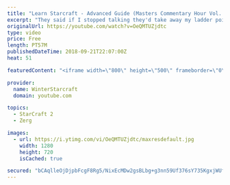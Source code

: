 ```yaml
---
title: "Learn Starcraft - Advanced Guide (Masters Commentary Hour Vol. 1)"
excerpt: "They said if I stopped talking they'd take away my ladder points. Next one I upload will have more terran/toss blame RNGesus."
originalUrl: https://youtube.com/watch?v=OeQMTUZjdtc
type: video
price: Free
length: PT57M
publishedDateTime: 2018-09-21T22:07:00Z
heat: 51

featuredContent: "<iframe width=\"800\" height=\"500\" frameborder=\"0\" src=\"https://www.youtube.com/embed/OeQMTUZjdtc\" allow=\"accelerometer; autoplay; encrypted-media; gyroscope; picture-in-picture\" allowfullscreen></iframe>"

provider:
  name: WinterStarcraft
  domain: youtube.com

topics:
  - StarCraft 2
  - Zerg

images:
  - url: https://i.ytimg.com/vi/OeQMTUZjdtc/maxresdefault.jpg
    width: 1280
    height: 720
    isCached: true

secured: "bCAqlleOjDjpbFcgF8Rg5/NixEcMDw2gsBLbg+g3nn59Uf376sY735KgxjWUfPUvbjLO1IHsD1AyCcv855jRTuNNsKEP/7qqE3Qc9+GL9MYnrC4QkQzKopiwPPuq62cWHtmxi2P6m61MxtDIzUIfKtQRzK9QmHwAO/JwnonZf4m3HvG5ezW8W0SWwU5QxbOQOb+87QjEkLisD7F32fc0DSwO/4P20Hs4bfzI8vHBBK7YaZJr4bNsJzBNMGsB15qK4HLzO5KD3X6LjEx4NQQeD10sti0PLBat5H0Up0F6KY9OCHtB6a0g60uwMHA5eXSM3UaxGdnVbQdfZvsCCwyLnuiVgtM4U3tSSGE9qAoxuiafP7grZC8zOMbctATrV3Qc9XZc0rA4y8qb9qjPZGJtI9/YhXvF+xwEVUOMe4mqfdQ=;F7CtAXw/AT5pOYc1u/RdwA=="
---
```



